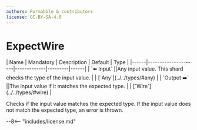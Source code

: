 ```yaml
---
authors: Formabble & contributors
license: CC-BY-SA-4.0
---
```



# ExpectWire

<div class="sh-parameters" markdown="1">
| Name | Mandatory | Description | Default | Type |
|------|---------------------|-------------|---------|------|
| `⬅️ Input` ||Any input value. This shard checks the type of the input value. | | [`Any`](../../types/#any) |
| `Output ➡️` ||The input value if it matches the expected type. | | [`Wire`](../../types/#wire) |

</div>

Checks if the input value matches the expected type. If the input value does not match the expected type, an error is thrown.

--8<-- "includes/license.md"

